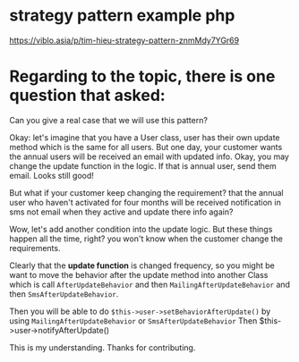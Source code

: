 # strategy pattern example php
https://viblo.asia/p/tim-hieu-strategy-pattern-znmMdy7YGr69

# Regarding to the topic, there is one question that asked:
Can you give a real case that we will use this pattern?

Okay: let's imagine that you have a User class, user has their own update method which is the same for all users. But one day, your customer wants the annual users will be received an email with updated info. Okay, you may change the update function in the logic. If that is annual user, send them email. Looks still good! 

But what if your customer keep changing the requirement? that the annual user who haven't activated for four months will be received notification in sms not email when they active and update there info again? 

Wow, let's add another condition into the update logic. But these things happen all the time, right? you won't know when the customer change the requirements.

Clearly that the **update function** is changed frequency, so you might be want to move the behavior after the update method into another Class which is call `AfterUpdateBehavior` and then `MailingAfterUpdateBehavior` and then `SmsAfterUpdateBehavior`.

Then you will be able to do
`$this->user->setBehaviorAfterUpdate()` by using `MailingAfterUpdateBehavior` or `SmsAfterUpdateBehavior`
Then $this->user->notifyAfterUpdate()

This is my understanding. Thanks for contributing.